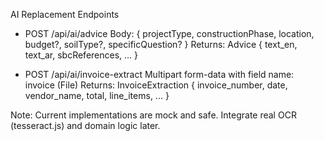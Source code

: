 AI Replacement Endpoints

- POST /api/ai/advice
  Body: { projectType, constructionPhase, location, budget?, soilType?, specificQuestion? }
  Returns: Advice { text_en, text_ar, sbcReferences, ... }

- POST /api/ai/invoice-extract
  Multipart form-data with field name: invoice (File)
  Returns: InvoiceExtraction { invoice_number, date, vendor_name, total, line_items, ... }

Note: Current implementations are mock and safe. Integrate real OCR (tesseract.js) and domain logic later.
